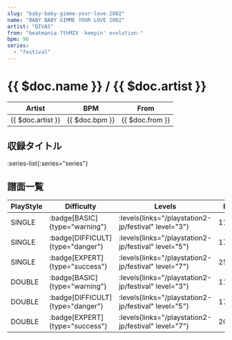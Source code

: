 ```yaml
---
slug: "baby-baby-gimme-your-love-2002"
name: "BABY BABY GIMME YOUR LOVE 2002"
artist: "DIVAS"
from: "beatmania 7thMIX -keepin' evolution-"
bpm: 96
series:
  - "festival"
---
```


# {{ $doc.name }} / {{ $doc.artist }}

|Artist|BPM|From|
|------|---|----|
|{{ $doc.artist }}|{{ $doc.bpm }}|{{ $doc.from }}|

## 収録タイトル

:series-list{:series="series"}

## 譜面一覧

|PlayStyle|Difficulty|Levels|Notes|Movie|
|---------|----------|------|-----|-----|
|SINGLE| :badge[BASIC]{type="warning"}| :levels{links="/playstation2-jp/festival" level="3"}|110/55||
|SINGLE| :badge[DIFFICULT]{type="danger"}| :levels{links="/playstation2-jp/festival" level="5"}|176/72||
|SINGLE| :badge[EXPERT]{type="success"}| :levels{links="/playstation2-jp/festival" level="7"}|254/44||
|DOUBLE| :badge[BASIC]{type="warning"}| :levels{links="/playstation2-jp/festival" level="3"}|110/55||
|DOUBLE| :badge[DIFFICULT]{type="danger"}| :levels{links="/playstation2-jp/festival" level="5"}|176/72||
|DOUBLE| :badge[EXPERT]{type="success"}| :levels{links="/playstation2-jp/festival" level="7"}|209/102||
